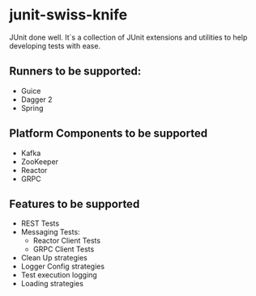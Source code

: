 # junit-swiss-knife
JUnit done well. It´s a collection of JUnit extensions and utilities to help developing tests with ease.

## Runners to be supported:
- Guice
- Dagger 2
- Spring

## Platform Components to be supported
- Kafka
- ZooKeeper
- Reactor
- GRPC

## Features to be supported
- REST Tests
- Messaging Tests:
   - Reactor Client Tests
   - GRPC Client Tests
- Clean Up strategies
- Logger Config strategies
- Test execution logging
- Loading strategies

